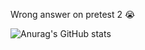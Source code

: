 Wrong answer on pretest 2 😭

![Anurag's GitHub stats](https://github-readme-stats.vercel.app/api?username=anacc22&show_icons=true&theme=swift)
